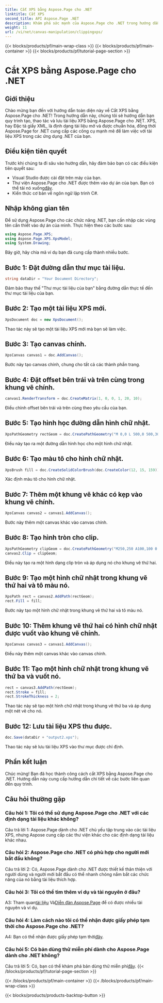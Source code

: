 ```yaml
---
title: Cắt XPS bằng Aspose.Page cho .NET
linktitle: Cắt XPS
second_title: API Aspose.Page .NET
description: Khám phá sức mạnh của Aspose.Page cho .NET trong hướng dẫn từng bước này về cách cắt tài liệu XPS. Tạo, thao tác và lưu tệp XPS một cách dễ dàng.
weight: 11
url: /vi/net/canvas-manipulation/clippingxps/
---
```


{{< blocks/products/pf/main-wrap-class >}}
{{< blocks/products/pf/main-container >}}
{{< blocks/products/pf/tutorial-page-section >}}

# Cắt XPS bằng Aspose.Page cho .NET

## Giới thiệu

Chào mừng bạn đến với hướng dẫn toàn diện này về Cắt XPS bằng Aspose.Page cho .NET! Trong hướng dẫn này, chúng tôi sẽ hướng dẫn bạn quy trình tạo, thao tác và lưu tài liệu XPS bằng Aspose.Page cho .NET. XPS, hay Đặc tả giấy XML, là định dạng tài liệu mở và được chuẩn hóa, đồng thời Aspose.Page for .NET cung cấp các công cụ mạnh mẽ để làm việc với tài liệu XPS trong các ứng dụng .NET của bạn.

## Điều kiện tiên quyết

Trước khi chúng ta đi sâu vào hướng dẫn, hãy đảm bảo bạn có các điều kiện tiên quyết sau:

- Visual Studio được cài đặt trên máy của bạn.
-  Thư viện Aspose.Page cho .NET được thêm vào dự án của bạn. Bạn có thể tải nó xuống[đây](https://releases.aspose.com/page/net/).
- Kiến thức cơ bản về ngôn ngữ lập trình C#.

## Nhập không gian tên

Để sử dụng Aspose.Page cho các chức năng .NET, bạn cần nhập các vùng tên cần thiết vào dự án của mình. Thực hiện theo các bước sau:

```csharp
using Aspose.Page.XPS;
using Aspose.Page.XPS.XpsModel;
using System.Drawing;
```

Bây giờ, hãy chia mã ví dụ bạn đã cung cấp thành nhiều bước.

## Bước 1: Đặt đường dẫn thư mục tài liệu.

```csharp
string dataDir = "Your Document Directory";
```

Đảm bảo thay thế "Thư mục tài liệu của bạn" bằng đường dẫn thực tế đến thư mục tài liệu của bạn.

## Bước 2: Tạo một tài liệu XPS mới.

```csharp
XpsDocument doc = new XpsDocument();
```

Thao tác này sẽ tạo một tài liệu XPS mới mà bạn sẽ làm việc.

## Bước 3: Tạo canvas chính.

```csharp
XpsCanvas canvas1 = doc.AddCanvas();
```

Bước này tạo canvas chính, chung cho tất cả các thành phần trang.

## Bước 4: Đặt offset bên trái và trên cùng trong khung vẽ chính.

```csharp
canvas1.RenderTransform = doc.CreateMatrix(1, 0, 0, 1, 20, 10);
```

Điều chỉnh offset bên trái và trên cùng theo yêu cầu của bạn.

## Bước 5: Tạo hình học đường dẫn hình chữ nhật.

```csharp
XpsPathGeometry rectGeom = doc.CreatePathGeometry("M 0,0 L 500,0 500,300 0,300 Z");
```

Điều này tạo ra một đường dẫn hình học cho một hình chữ nhật.

## Bước 6: Tạo màu tô cho hình chữ nhật.

```csharp
XpsBrush fill = doc.CreateSolidColorBrush(doc.CreateColor(12, 15, 159));
```

Xác định màu tô cho hình chữ nhật.

## Bước 7: Thêm một khung vẽ khác có kẹp vào khung vẽ chính.

```csharp
XpsCanvas canvas2 = canvas1.AddCanvas();
```

Bước này thêm một canvas khác vào canvas chính.

## Bước 8: Tạo hình tròn cho clip.

```csharp
XpsPathGeometry clipGeom = doc.CreatePathGeometry("M250,250 A100,100 0 1 1 250,50 100,100 0 1 1 250,250");
canvas2.Clip = clipGeom;
```

Điều này tạo ra một hình dạng clip tròn và áp dụng nó cho khung vẽ thứ hai.

## Bước 9: Tạo một hình chữ nhật trong khung vẽ thứ hai và tô màu nó.

```csharp
XpsPath rect = canvas2.AddPath(rectGeom);
rect.Fill = fill;
```

Bước này tạo một hình chữ nhật trong khung vẽ thứ hai và tô màu nó.

## Bước 10: Thêm khung vẽ thứ hai có hình chữ nhật được vuốt vào khung vẽ chính.

```csharp
XpsCanvas canvas3 = canvas1.AddCanvas();
```

Điều này thêm một canvas khác vào canvas chính.

## Bước 11: Tạo một hình chữ nhật trong khung vẽ thứ ba và vuốt nó.

```csharp
rect = canvas3.AddPath(rectGeom);
rect.Stroke = fill;
rect.StrokeThickness = 2;
```

Thao tác này sẽ tạo một hình chữ nhật trong khung vẽ thứ ba và áp dụng một nét vẽ cho nó.

## Bước 12: Lưu tài liệu XPS thu được.

```csharp
doc.Save(dataDir + "output2.xps");
```

Thao tác này sẽ lưu tài liệu XPS vào thư mục được chỉ định.

## Phần kết luận

Chúc mừng! Bạn đã học thành công cách cắt XPS bằng Aspose.Page cho .NET. Hướng dẫn này cung cấp hướng dẫn chi tiết về các bước liên quan đến quy trình.

## Câu hỏi thường gặp

### Câu hỏi 1: Tôi có thể sử dụng Aspose.Page cho .NET với các định dạng tài liệu khác không?

Câu trả lời 1: Aspose.Page dành cho .NET chủ yếu tập trung vào các tài liệu XPS, nhưng Aspose cung cấp các thư viện khác cho các định dạng tài liệu khác nhau.

### Câu hỏi 2: Aspose.Page cho .NET có phù hợp cho người mới bắt đầu không?

Câu trả lời 2: Có, Aspose.Page dành cho .NET được thiết kế thân thiện với người dùng và người mới bắt đầu có thể nhanh chóng nắm bắt các chức năng của nó bằng tài liệu thích hợp.

### Câu hỏi 3: Tôi có thể tìm thêm ví dụ và tài nguyên ở đâu?

 A3: Tham quan[tài liệu](https://reference.aspose.com/page/net/) Và[Diễn đàn Aspose.Page](https://forum.aspose.com/c/page/39) để có được nhiều tài nguyên và ví dụ.

### Câu hỏi 4: Làm cách nào tôi có thể nhận được giấy phép tạm thời cho Aspose.Page cho .NET?

 A4: Bạn có thể nhận được giấy phép tạm thời[đây](https://purchase.aspose.com/temporary-license/).

### Câu hỏi 5: Có bản dùng thử miễn phí dành cho Aspose.Page dành cho .NET không?

 Câu trả lời 5: Có, bạn có thể khám phá bản dùng thử miễn phí[đây](https://releases.aspose.com/).
{{< /blocks/products/pf/tutorial-page-section >}}

{{< /blocks/products/pf/main-container >}}
{{< /blocks/products/pf/main-wrap-class >}}

{{< blocks/products/products-backtop-button >}}
